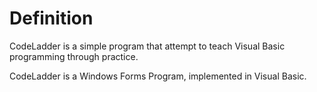 # Definition #

CodeLadder is a simple program that attempt to teach Visual Basic programming through practice.

CodeLadder is a Windows Forms Program, implemented in Visual Basic.